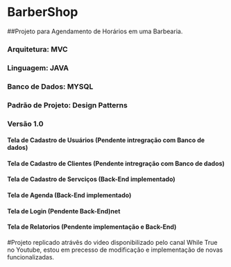 # BarberShop
##Projeto para Agendamento de Horários em uma Barbearia. 



### Arquitetura: MVC
### Linguagem: JAVA
### Banco de Dados: MYSQL
### Padrão de Projeto: Design Patterns

### Versão 1.0

#### Tela de Cadastro de Usuários (Pendente intregração com Banco de dados)
#### Tela de Cadastro de Clientes (Pendente intregração com Banco de dados)
#### Tela de Cadastro de Servciços (Back-End implementado)
#### Tela de Agenda (Back-End implementado)
#### Tela de Login (Pendente Back-End)net
#### Tela de Relatorios (Pendente implementação e Back-End)


#Projeto replicado atrávês do video disponibilizado pelo canal While True no Youtube, estou em precesso de modificação e implementação de novas funcionalizadas.
